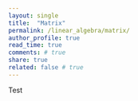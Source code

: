 ```yaml
---
layout: single
title:  "Matrix"
permalink: /linear_algebra/matrix/
author_profile: true
read_time: true
comments: # true
share: true
related: false # true
---
```


Test